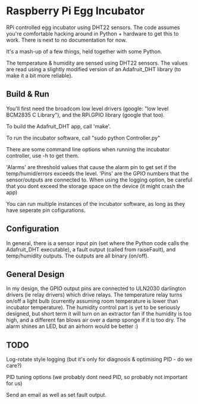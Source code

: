 Raspberry Pi Egg Incubator
=============

RPi controlled egg incubator using DHT22 sensors.  The code assumes you're comfortable hacking around in Python + hardware to get this to work.  There is next to no documentation for now.

It's a mash-up of a few things, held together with some Python.

The temperature & humidity are sensed using DHT22 sensors.  The values are read using a slightly modified version of an Adafruit_DHT library (to make it a bit more reliable).

Build & Run
-----------
You'll first need the broadcom low level drivers (google: "low level BCM2835 C Library"), and the RPi.GPIO library (google that too).


To build the Adafruit_DHT app, call 'make'.

To run the incubator software, call "sudo python Controller.py"


There are some command line options when running the incubator controller, use -h to get them.

'Alarms' are threshold values that cause the alarm pin to get set if the temp/humid/errors exceeds the level.
'Pins' are the GPIO numbers that the sensor/outputs are connected to.
When using the logging option, be careful that you dont exceed the storage space on the device (it might crash the app)

You can run multiple instances of the incubator software, as long as they have seperate pin cofigurations.

Configuration
-------------
In general, there is a sensor input pin (set where the Python code calls the Adafruit_DHT executable), a fault output (called from raiseFault), and temp/humidity outputs.  The outputs are all binary (on/off).

General Design
--------------
In my design, the GPIO output pins are connected to ULN2030 darlington drivers (ie relay drivers) which drive relays.  The temperature relay turns on/off a light bulb (currently assuming room temperature is lower than incubator temperature).  The humidity control part is yet to be seriously designed, but short term it will turn on an extractor fan if the humidity is too high, and a different fan blows air over a damp sponge if it is too dry.  The alarm shines an LED, but an airhorn would be better :)


TODO
-------

Log-rotate style logging (but it's only for diagnosis & optimising PID - do we care?)

PID tuning options (we probably dont need PID, so probably not important for us)

Send an email as well as set fault output.
